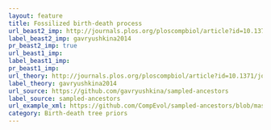 ```yaml
---
layout: feature
title: Fossilized birth-death process
url_beast2_imp: http://journals.plos.org/ploscompbiol/article?id=10.1371/journal.pcbi.1003919
label_beast2_imp: gavryushkina2014
pr_beast2_imp: true
url_beast1_imp: 
label_beast1_imp: 
pr_beast1_imp: 
url_theory: http://journals.plos.org/ploscompbiol/article?id=10.1371/journal.pcbi.1003919
label_theory: gavryushkina2014
url_source: https://github.com/gavryushkina/sampled-ancestors
label_source: sampled-ancestors
url_example_xml: https://github.com/CompEvol/sampled-ancestors/blob/master/examples/bears.xml
category: Birth-death tree priors
---
```

